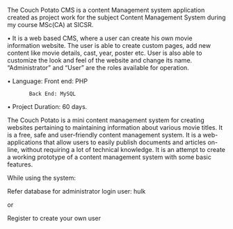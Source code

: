 
The Couch Potato CMS is a content Management system application created as project work for the subject Content Management System during my course MSc(CA) at SICSR.



•  It is a web based CMS, where a user can create his own movie information website. The user is able to create custom pages, add new content like movie details, cast, year, poster etc. User is also able to customize the look and feel of the website and change its name. “Administrator” and “User” are the roles available for operation.

•  Language:  Front end: PHP
           
           Back End: MySQL

•	Project Duration:  60 days. 

The Couch Potato is a mini content management system for creating
websites pertaining to maintaining information about various movie titles.
It is a free, safe and user-friendly content management system. It is a web-
applications that allow users to easily publish documents and articles on-
line, without requiring a lot of technical knowledge. It is an attempt to create a working prototype of a content management system with some basic features.


While using the system:

Refer database for administrator login user: hulk

or 

Register to create your own user